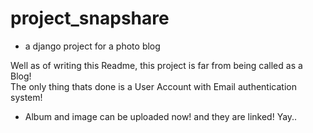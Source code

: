 # project_snapshare

- a django project for a photo blog  

Well as of writing this Readme, this project is far from being called as a Blog!  
The only thing thats done is a User Account with Email authentication system!  

* Album and image can be uploaded now! and they are linked! Yay..
